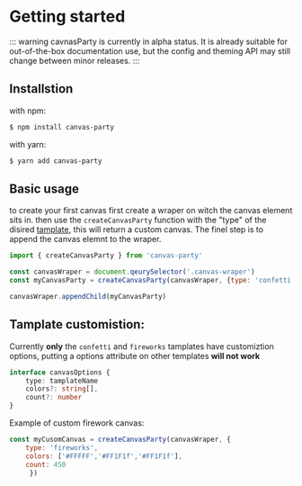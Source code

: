 # Getting started 

::: warning
cavnasParty is currently in alpha status. It is already suitable for out-of-the-box documentation use, but the config and theming API may still change between minor releases.
:::

## Installstion

with npm:

```Bash
$ npm install canvas-party
```
with yarn:
```Bash
$ yarn add canvas-party
```

## Basic usage

to create your first canvas first create a wraper on witch the canvas element sits in.
then use the `createCanvasParty` function  with the "type" of the disired [tamplate](/tameplates), this will return a custom canvas.
The finel step is to append the canvas elemnt to the wraper.


```js 
import { createCanvasParty } from 'canvas-party'

const canvasWraper = document.qeurySelector('.canvas-wraper')
const myCanvasParty = createCanvasParty(canvasWraper, {type: 'confetti'})

canvasWraper.appendChild(myCanvasParty)

```


## Tamplate customistion:
 
Currently **only** the `confetti` and `fireworks` tamplates have customiztion options, putting a options attribute on other 
templates **will not work**

```ts 
interface canvasOptions {
    type: tamplateName
    colors?: string[],
    count?: number
}
```
Example of custom firework canvas:
```js 
const myCusomCanvas = createCanvasParty(canvasWraper, {
    type: 'fireworks',
    colors: ['#FFFFF','#FF1F1f','#FF1F1f'],
    count: 450
     })
```
 